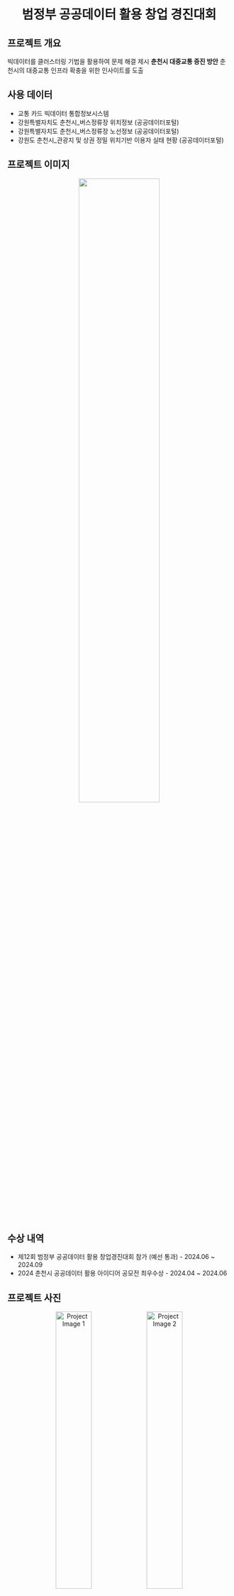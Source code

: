 <h1 align="center">  범정부 공공데이터 활용 창업 경진대회 </h1>

<h2>프로젝트 개요</h2>
<p> 빅데이터를 클러스터링 기법을 활용하여 문제 해결 제시 <strong>춘천시 대중교통 증진 방안</strong> 춘천시의 대중교통 인프라 확충을 위한 인사이트를 도출</p>

<h2>사용 데이터</h2>
<ul>
  <li>교통 카드 빅데이터 통합정보시스템</li>
  <li>강원특별자치도 춘천시_버스정류장 위치정보 (공공데이터포털)</li>
  <li>강원특별자치도 춘천시_버스정류장 노선정보 (공공데이터포털)</li>
  <li>강원도 춘천시_관광지 및 상권 정밀 위치기반 이용자 실태 현황 (공공데이터포털)</li>
</ul>

<h2>프로젝트 이미지</h2>
<p align="center">
  <img src="https://github.com/user-attachments/assets/4dcd26de-8c40-4f9a-ace0-0d4dcc87b90e" width="60%">
</p>

<h2>수상 내역</h2>
<ul>
  <li>제12회 범정부 공공데이터 활용 창업경진대회 참가 (예선 통과) - 2024.06 ~ 2024.09</li>
  <li>2024 춘천시 공공데이터 활용 아이디어 공모전 최우수상 - 2024.04 ~ 2024.06</li>
</ul>

<h2>프로젝트 사진</h2>
<p align="center">
  <img src="https://github.com/user-attachments/assets/e6f05f37-96c4-4dcb-ac6f-2720b2578259" width="40%" alt="Project Image 1">
  <img src="https://github.com/user-attachments/assets/d842a5f7-9af4-4da6-8c96-551ab69916fe" width="40%" alt="Project Image 2">
</p>

